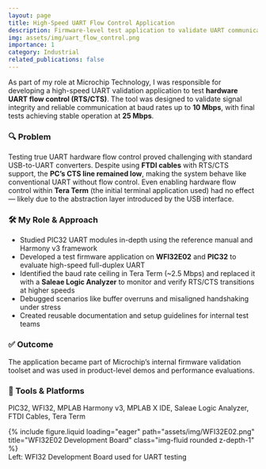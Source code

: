 ```yaml
---
layout: page
title: High-Speed UART Flow Control Application
description: Firmware-level test application to validate UART communication under high-speed conditions.
img: assets/img/uart_flow_control.png
importance: 1
category: Industrial
related_publications: false
---
```


As part of my role at Microchip Technology, I was responsible for developing a high-speed UART validation application to test **hardware UART flow control (RTS/CTS)**. The tool was designed to validate signal integrity and reliable communication at baud rates up to **10 Mbps**, with final tests achieving stable operation at **25 Mbps**.

### 🔍 Problem

Testing true UART hardware flow control proved challenging with standard USB-to-UART converters. Despite using **FTDI cables** with RTS/CTS support, the **PC’s CTS line remained low**, making the system behave like conventional UART without flow control. Even enabling hardware flow control within **Tera Term** (the initial terminal application used) had no effect — likely due to the abstraction layer introduced by the USB interface.

### 🛠️ My Role & Approach

- Studied PIC32 UART modules in-depth using the reference manual and Harmony v3 framework
- Developed a test firmware application on **WFI32E02** and **PIC32** to evaluate high-speed full-duplex UART
- Identified the baud rate ceiling in Tera Term (~2.5 Mbps) and replaced it with a **Saleae Logic Analyzer** to monitor and verify RTS/CTS transitions at higher speeds
- Debugged scenarios like buffer overruns and misaligned handshaking under stress
- Created reusable documentation and setup guidelines for internal test teams

### ✅ Outcome

The application became part of Microchip’s internal firmware validation toolset and was used in product-level demos and performance evaluations.

### 🔧 Tools & Platforms

PIC32, WFI32, MPLAB Harmony v3, MPLAB X IDE, Saleae Logic Analyzer, FTDI Cables, Tera Term

<!-- Optional: Embed link to source code if available in the future
<a href="https://github.com/rohxander/uart-tool" class="btn btn-sm z-depth-0" target="_blank">
  <i class="fas fa-code"></i> View Source
</a>
-->

<div class="row">
  <div class="col-sm mt-3 mt-md-0">
    {% include figure.liquid loading="eager" path="assets/img/WFI32E02.png" title="WFI32E02 Development Board" class="img-fluid rounded z-depth-1" %}
  </div>
  <!-- 
  <div class="col-sm mt-3 mt-md-0">
    {% include figure.liquid loading="eager" path="assets/img/oscilloscope_uart.jpg" title="Logic analyzer trace during stress test" class="img-fluid rounded z-depth-1" %}
  </div>
  <div class="col-sm mt-3 mt-md-0">
    {% include figure.liquid loading="eager" path="assets/img/pic32_board.jpg" title="PIC32 test setup" class="img-fluid rounded z-depth-1" %}
  </div>
  -->
</div>

<div class="caption">
  Left: WFI32 Development Board used for UART testing
  <!-- Middle: full-duplex trace on logic analyzer; Right: PIC32 test setup -->
</div>

<!--
<div class="row justify-content-sm-center">
  <div class="col-sm-8 mt-3 mt-md-0">
    {% include figure.liquid path="assets/img/code_sample.jpg" title="UART initialization snippet" class="img-fluid rounded z-depth-1" %}
  </div>
  <div class="col-sm-4 mt-3 mt-md-0">
    {% include figure.liquid path="assets/img/test_gui.jpg" title="Test GUI (Python-based)" class="img-fluid rounded z-depth-1" %}
  </div>
</div>
<div class="caption">
  Optional: Future section showing firmware GUI or code layout
</div>
-->
